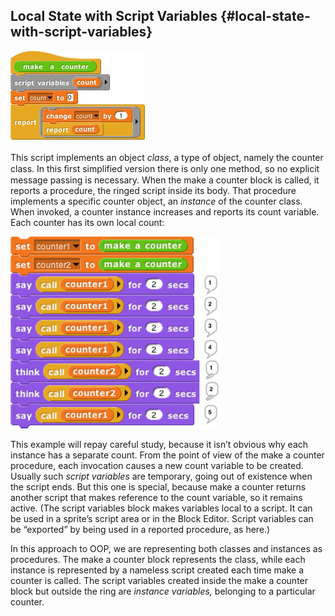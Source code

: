 ## Local State with Script Variables {#local-state-with-script-variables}

![image](SnapManual/Image_154.png)

This script implements an object _class_, a type of object, namely the counter class. In this ﬁrst simplified version there is only one method, so no explicit message passing is necessary. When the make a counter block is called, it reports a procedure, the ringed script inside its body. That procedure implements a specific counter object, an _instance_ of the counter class. When invoked, a counter instance increases and reports its count variable. Each counter has its own local count:

![image](SnapManual/Image_155.png)

This example will repay careful study, because it isn’t obvious why each instance has a separate count. From the point of view of the make a counter procedure, each invocation causes a new count variable to be created. Usually such _script variables_ are temporary, going out of existence when the script ends. But this one is special, because make a counter returns another script that makes reference to the count variable, so it remains active. (The script variables block makes variables local to a script. It can be used in a sprite’s script area or in the Block Editor. Script variables can be “exported” by being used in a reported procedure, as here.)

In this approach to OOP, we are representing both classes and instances as procedures. The make a counter block represents the class, while each instance is represented by a nameless script created each time make a counter is called. The script variables created inside the make a counter block but outside the ring are _instance variables,_ belonging to a particular counter.